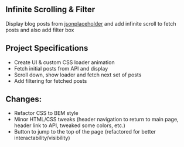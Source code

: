 ## Infinite Scrolling & Filter

Display blog posts from [jsonplaceholder](https://jsonplaceholder.typicode.com) and add infinite scroll to fetch posts and also add filter box

## Project Specifications

- Create UI & custom CSS loader animation
- Fetch initial posts from API and display
- Scroll down, show loader and fetch next set of posts
- Add filtering for fetched posts

## Changes:
- Refactor CSS to BEM style
- Minor HTML/CSS tweaks (header navigation to return to main page, header link to API, tweaked some colors, etc.)
- Button to jump to the top of the page (refactored for better interactability/visibility)
